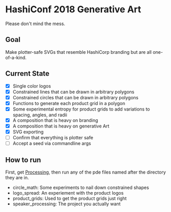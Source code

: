 # HashiConf 2018 Generative Art

Please don't mind the mess.

## Goal

Make plotter-safe SVGs that resemble HashiCorp branding but are all one-of-a-kind.

## Current State

- [x] Single color logos
- [x] Constrained lines that can be drawn in arbitrary polygons
- [x] Constrained circles that can be drawn in arbitrary polygons
- [x] Functions to generate each product grid in a polygon
- [x] Some experimental entropy for product grids to add variations to spacing, angles, and radii
- [x] A composition that is heavy on branding
- [x] A composition that is heavy on generative Art
- [x] SVG exporting
- [ ] Confirm that everything is plotter safe
- [ ] Accept a seed via commandline args

## How to run

First, get [Processing](https://processing.org/download/), then run any of the pde files named after the directory they are in.

  - circle_math: Some experiments to nail down constrained shapes
  - logo_spread: An experiement with the product logos
  - product_grids: Used to get the product grids just right
  - speaker_processing: The project you actually want
